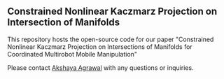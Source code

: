 ## Constrained Nonlinear Kaczmarz Projection on Intersection of Manifolds

This repository hosts the open-source code for our paper "Constrained Nonlinear Kaczmarz Projection on Intersections of Manifolds for Coordinated Multirobot Mobile Manipulation" 

Please contact [Akshaya Agrawal](https://github.com/JBVAkshaya) with any questions or inquiries.
